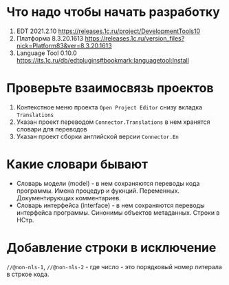 # Что надо чтобы начать разработку

1. EDT 2021.2.10 https://releases.1c.ru/project/DevelopmentTools10
2. Платформа 8.3.20.1613 https://releases.1c.ru/version_files?nick=Platform83&ver=8.3.20.1613
3. Language Tool 0.10.0 https://its.1c.ru/db/edtplugins#bookmark:languagetool:Install

# Проверьте взаимосвязь проектов

1. Контекстное меню проекта `Open Project Editor` cнизу вкладка `Translations`
2. Указан проект переводом `Connector.Translations` в нем хранятся словари для переводов
3. Указан проект сборки английской версии `Connector.En`

# Какие словари бывают

- Словарь модели (model) - в нем сохраняются переводы кода программы. Имена процедур и фукнций. Переменных. Документирующих комментариев.
- Словарь интерфейса (interface) - в нем сохраняются переводы интерфейса программы. Синонимы объектов метаданных. Строки в НСтр.

# Добавление строки в исключение

`//@non-nls-1`, `//@non-nls-2` - где число - это порядковый номер литерала в стркое кода.

